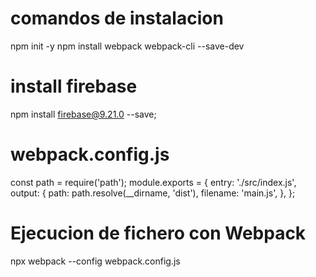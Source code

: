 
# comandos de instalacion
npm init -y 
npm install webpack webpack-cli --save-dev 

# install firebase
npm install firebase@9.21.0 --save; 

# webpack.config.js
const path = require('path');
module.exports = {
  entry: './src/index.js',
  output: {
    path: path.resolve(__dirname, 'dist'),
    filename: 'main.js',
  },
};

# Ejecucion de fichero con Webpack
npx webpack --config webpack.config.js